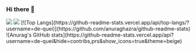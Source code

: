 ### Hi there 👋

<!--
**de-quei/de-quei** is a ✨ _special_ ✨ repository because its `README.md` (this file) appears on your GitHub profile.

Here are some ideas to get you started:

- 🔭 I’m currently working on ...
- 🌱 I’m currently learning ...
- 👯 I’m looking to collaborate on ...
- 🤔 I’m looking for help with ...
- 💬 Ask me about ...
- 📫 How to reach me: ...
- 😄 Pronouns: ...
- ⚡ Fun fact: ...
--> 
<img src="https://capsule-render.vercel.app/api?type=waving&color=0000808&height=150&section=header" />
<img src="https://capsule-render.vercel.app/api?type=waving&color=0000808&height=150&section=footer" />
[![Top Langs](https://github-readme-stats.vercel.app/api/top-langs/?username=de-quei)](https://github.com/anuraghazra/github-readme-stats)
![Anurag's GitHub stats](https://github-readme-stats.vercel.app/api?username=de-quei&hide=contribs,prs&show_icons=true&theme=beige)
